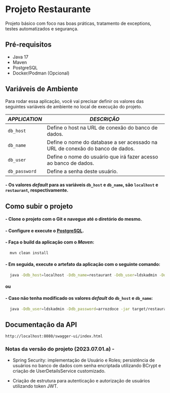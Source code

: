 
# Projeto Restaurante

Projeto básico com foco nas boas práticas, tratamento de exceptions, testes automatizados e segurança. 

## Pré-requisitos

* Java 17
* Maven
* PostgreSQL
* Docker/Podman (Opcional)

## Variáveis de Ambiente

Para rodar essa aplicação, você vai precisar definir os valores das seguintes variáveis de ambiente no local de execução do projeto. 

| *APPLICATION*  |  *DESCRIÇÃO* |
|---|---|
| `db_host`  | Define o host na URL de conexão do banco de dados.|
| `db_name`  | Define o nome do database a ser acessado na URL de conexão do banco de dados. |
|  `db_user` | Define o nome do usuário que irá fazer acesso ao banco de dados.  |  
| `db_password`  | Define a senha deste usuário. |

#### - Os valores *default* para as variáveis `db_host` e `db_name`, são `localhost` e `restaurant`, respectivamente.

## Como subir o projeto

#### - Clone o projeto com o Git e navegue até o diretório do mesmo.

#### - Configure e execute o [PostgreSQL](./postgresql.md).

#### - Faça o build da aplicação com o *Maven*:

```bash
  mvn clean install
```

#### - Em seguida, execute o artefato da aplicação com o seguinte comando:

```bash
  java -Ddb_host=localhost -Ddb_name=restaurant -Ddb_user=ldskadmin -Ddb_password=arrozdoce -jar target/restaurant-2023.07.01.b-SNAPSHOT.jar
```

#### ou

#### - Caso não tenha modificado os valores *default* do `db_host` e `db_name`:

```bash
  java -Ddb_user=ldskadmin -Ddb_password=arrozdoce -jar target/restaurant-2023.07.01.b-SNAPSHOT.jar
```
    
## Documentação da API

`http://localhost:8080/swagger-ui/index.html`

### Notas da versão do projeto (2023.07.01.a) - 

* Spring Security: implementação de Usuário e Roles; persistência de usuários no banco de dados com senha encriptada utilizando BCrypt e criação de UserDetailsService customizado.

* Criação de estrutura para autenticação e autorização de usuários utilizando token JWT.
